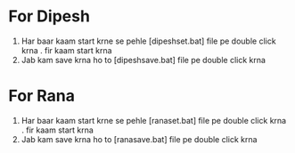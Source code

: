 # For Dipesh

1. Har baar kaam start krne se pehle [dipeshset.bat] file pe double click krna . fir kaam start krna
2. Jab kam save krna ho to [dipeshsave.bat] file pe double click krna 

# For Rana

1. Har baar kaam start krne se pehle [ranaset.bat] file pe double click krna . fir kaam start krna
2. Jab kam save krna ho to [ranasave.bat] file pe double click krna 